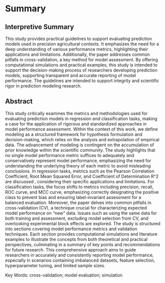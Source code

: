 # Summary

## Interpretive Summary

This study provides practical guidelines to support evaluating prediction models used in precision agricultural contexts. It emphasizes the need for a deep understanding of various performance metrics, highlighting their applications and limitations. Additionally, the paper addresses common pitfalls in cross-validation, a key method for model assessment. By offering computational simulations and practical examples, this study is intended to support the decision-making process of researchers developing prediction models, supporting transparent and accurate reporting of model performance. The guidelines are intended to support integrity and scientific rigor in prediction modeling research.

## Abstract

This study critically examines the metrics and methodologies used for evaluating prediction models in regression and classification tasks, making a case for the application of rigorous and standardized approaches in model performance assessment. Within the context of this work, we define modeling as a structured framework for hypothesis formulation and decision-making, which relies on the analysis and extrapolation of empirical data. The advancement of modeling is contingent on the accumulation of prior knowledge within the scientific community.
The study highlights that no single model performance metric suffices to adequately and conservatively represent model performance, emphasizing the need for understanding the underlying theory of each metric to avoid misleading conclusions. In regression tasks, metrics such as the Pearson Correlation Coefficient, Root Mean Squared Error, and Coefficient of Determination R^2 are discussed  , considering their specific applications and limitations. For classification tasks, the focus shifts to metrics including precision, recall, ROC curve, and MCC curve, emphasizing correctly designating the positive class to prevent bias and ensuring label-invariant assessment for a balanced evaluation. Moreover, the paper delves into common pitfalls in cross-validation (CV), a technique crucial for characterizing expected model performance on “new” data.  Issues such as using the same data for both training and assessment, excluding model selection from CV, and overlooking experimental block effects are explored.
The study is structured into sections covering model performance metrics and validation techniques. Each section provides computational simulations and literature examples to illustrate the concepts from both theoretical and practical perspectives, culminating in a summary of key points and recommendations for future research. This comprehensive approach aims to guide researchers in accurately and consistently reporting model performance, especially in scenarios containing imbalanced datasets, feature selection, hyperparameter tuning, and limited sample sizes.

Key Words: cross-validation; model evaluation; simulation
